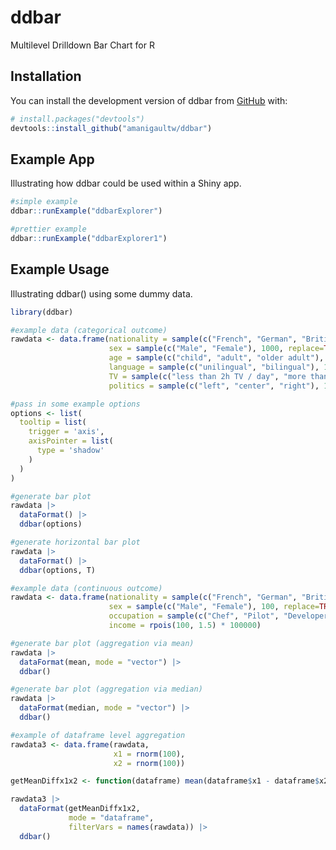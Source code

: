 

<!-- README.md is generated from README.Rmd. Please edit that file -->

# ddbar

<!-- badges: start -->
<!-- badges: end -->

 Multilevel Drilldown Bar Chart for R

## Installation

You can install the development version of ddbar from
[GitHub](https://github.com/) with:

``` r
# install.packages("devtools")
devtools::install_github("amanigaultw/ddbar")
```

## Example App

Illustrating how ddbar could be used within a Shiny app.

``` r
#simple example
ddbar::runExample("ddbarExplorer")

#prettier example
ddbar::runExample("ddbarExplorer1")
```

## Example Usage

Illustrating ddbar() using some dummy data.

``` r
library(ddbar)

#example data (categorical outcome)
rawdata <- data.frame(nationality = sample(c("French", "German", "British"), 1000, replace=TRUE, prob=c(0.4, 0.3, 0.3)),
                      sex = sample(c("Male", "Female"), 1000, replace=TRUE, prob=c(0.5, 0.5)),
                      age = sample(c("child", "adult", "older adult"), 1000, replace=TRUE, prob=c(0.1, 0.7, 0.2)),
                      language = sample(c("unilingual", "bilingual"), 1000, replace=TRUE, prob=c(0.7, 0.3)),
                      TV = sample(c("less than 2h TV / day", "more than 2h TV / day"), 1000, replace=TRUE, prob=c(0.7, 0.3)),
                      politics = sample(c("left", "center", "right"), 1000, replace=TRUE, prob=c(0.3, 0.4, 0.3)))

#pass in some example options
options <- list(
  tooltip = list(
    trigger = 'axis',
    axisPointer = list(
      type = 'shadow'
    )
  )
)

#generate bar plot
rawdata |> 
  dataFormat() |>
  ddbar(options)

#generate horizontal bar plot 
rawdata |> 
  dataFormat() |>
  ddbar(options, T)

#example data (continuous outcome)  
rawdata <- data.frame(nationality = sample(c("French", "German", "British"), 100, replace=TRUE, prob=c(0.4, 0.3, 0.3)),
                      sex = sample(c("Male", "Female"), 100, replace=TRUE, prob=c(0.5, 0.5)),
                      occupation = sample(c("Chef", "Pilot", "Developer"), 100, replace=TRUE, prob=c(0.1, 0.7, 0.2)),
                      income = rpois(100, 1.5) * 100000)

#generate bar plot (aggregation via mean)
rawdata |> 
  dataFormat(mean, mode = "vector") |>
  ddbar()

#generate bar plot (aggregation via median)  
rawdata |> 
  dataFormat(median, mode = "vector") |>
  ddbar()

#example of dataframe level aggregation 
rawdata3 <- data.frame(rawdata,
                       x1 = rnorm(100),
                       x2 = rnorm(100))

getMeanDiffx1x2 <- function(dataframe) mean(dataframe$x1 - dataframe$x2, na.rm = TRUE)

rawdata3 |>
  dataFormat(getMeanDiffx1x2, 
             mode = "dataframe", 
             filterVars = names(rawdata)) |>
  ddbar()
```
